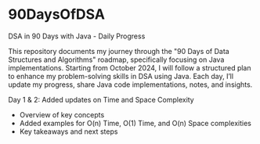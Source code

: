 # 90DaysOfDSA

DSA in 90 Days with Java - Daily Progress

This repository documents my journey through the "90 Days of Data Structures and Algorithms" roadmap, specifically focusing on Java implementations. Starting from October 2024, I will follow a structured plan to enhance my problem-solving skills in DSA using Java. Each day, I’ll update my progress, share Java code implementations, notes, and insights.

Day 1 & 2: Added updates on Time and Space Complexity
- Overview of key concepts
- Added examples for O(n) Time, O(1) Time, and O(n) Space complexities
- Key takeaways and next steps

